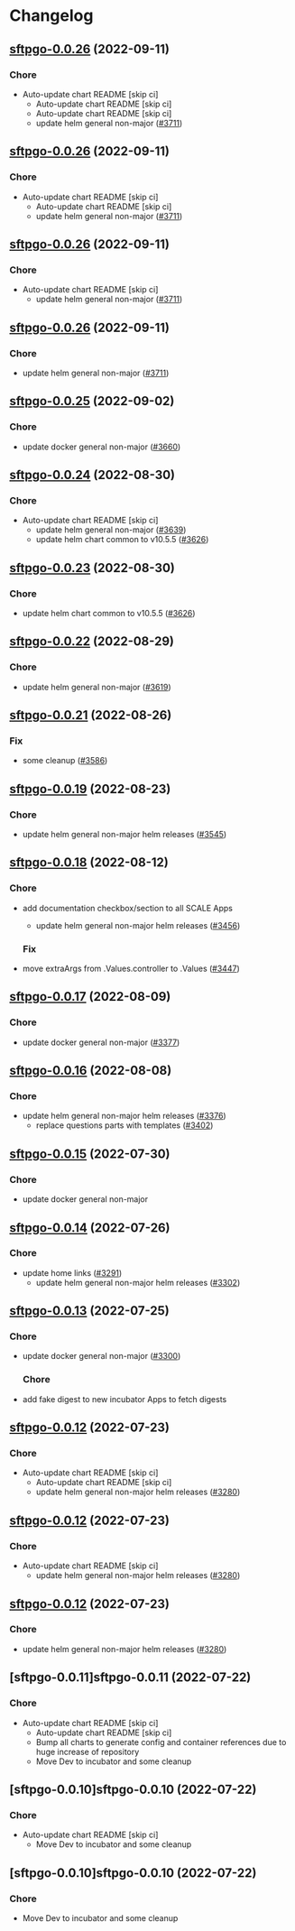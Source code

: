 # Changelog



## [sftpgo-0.0.26](https://github.com/truecharts/charts/compare/sftpgo-0.0.25...sftpgo-0.0.26) (2022-09-11)

### Chore

- Auto-update chart README [skip ci]
  - Auto-update chart README [skip ci]
  - Auto-update chart README [skip ci]
  - update helm general non-major ([#3711](https://github.com/truecharts/charts/issues/3711))




## [sftpgo-0.0.26](https://github.com/truecharts/charts/compare/sftpgo-0.0.25...sftpgo-0.0.26) (2022-09-11)

### Chore

- Auto-update chart README [skip ci]
  - Auto-update chart README [skip ci]
  - update helm general non-major ([#3711](https://github.com/truecharts/charts/issues/3711))




## [sftpgo-0.0.26](https://github.com/truecharts/charts/compare/sftpgo-0.0.25...sftpgo-0.0.26) (2022-09-11)

### Chore

- Auto-update chart README [skip ci]
  - update helm general non-major ([#3711](https://github.com/truecharts/charts/issues/3711))




## [sftpgo-0.0.26](https://github.com/truecharts/charts/compare/sftpgo-0.0.25...sftpgo-0.0.26) (2022-09-11)

### Chore

- update helm general non-major ([#3711](https://github.com/truecharts/charts/issues/3711))




## [sftpgo-0.0.25](https://github.com/truecharts/charts/compare/sftpgo-0.0.24...sftpgo-0.0.25) (2022-09-02)

### Chore

- update docker general non-major ([#3660](https://github.com/truecharts/charts/issues/3660))




## [sftpgo-0.0.24](https://github.com/truecharts/charts/compare/sftpgo-0.0.22...sftpgo-0.0.24) (2022-08-30)

### Chore

- Auto-update chart README [skip ci]
  - update helm general non-major ([#3639](https://github.com/truecharts/charts/issues/3639))
  - update helm chart common to v10.5.5 ([#3626](https://github.com/truecharts/charts/issues/3626))




## [sftpgo-0.0.23](https://github.com/truecharts/charts/compare/sftpgo-0.0.22...sftpgo-0.0.23) (2022-08-30)

### Chore

- update helm chart common to v10.5.5 ([#3626](https://github.com/truecharts/charts/issues/3626))




## [sftpgo-0.0.22](https://github.com/truecharts/charts/compare/sftpgo-0.0.21...sftpgo-0.0.22) (2022-08-29)

### Chore

- update helm general non-major ([#3619](https://github.com/truecharts/charts/issues/3619))




## [sftpgo-0.0.21](https://github.com/truecharts/charts/compare/sftpgo-0.0.19...sftpgo-0.0.21) (2022-08-26)

### Fix

- some cleanup ([#3586](https://github.com/truecharts/charts/issues/3586))




## [sftpgo-0.0.19](https://github.com/truecharts/charts/compare/sftpgo-0.0.18...sftpgo-0.0.19) (2022-08-23)

### Chore

- update helm general non-major helm releases ([#3545](https://github.com/truecharts/charts/issues/3545))




## [sftpgo-0.0.18](https://github.com/truecharts/charts/compare/sftpgo-0.0.17...sftpgo-0.0.18) (2022-08-12)

### Chore

- add documentation checkbox/section to all SCALE Apps
  - update helm general non-major helm releases ([#3456](https://github.com/truecharts/charts/issues/3456))

  ### Fix

- move extraArgs from .Values.controller to .Values ([#3447](https://github.com/truecharts/charts/issues/3447))




## [sftpgo-0.0.17](https://github.com/truecharts/charts/compare/sftpgo-0.0.16...sftpgo-0.0.17) (2022-08-09)

### Chore

- update docker general non-major ([#3377](https://github.com/truecharts/charts/issues/3377))




## [sftpgo-0.0.16](https://github.com/truecharts/charts/compare/sftpgo-0.0.15...sftpgo-0.0.16) (2022-08-08)

### Chore

- update helm general non-major helm releases ([#3376](https://github.com/truecharts/charts/issues/3376))
  - replace questions parts with templates ([#3402](https://github.com/truecharts/charts/issues/3402))




## [sftpgo-0.0.15](https://github.com/truecharts/apps/compare/sftpgo-0.0.14...sftpgo-0.0.15) (2022-07-30)

### Chore

- update docker general non-major




## [sftpgo-0.0.14](https://github.com/truecharts/apps/compare/sftpgo-0.0.13...sftpgo-0.0.14) (2022-07-26)

### Chore

- update home links ([#3291](https://github.com/truecharts/apps/issues/3291))
  - update helm general non-major helm releases ([#3302](https://github.com/truecharts/apps/issues/3302))




## [sftpgo-0.0.13](https://github.com/truecharts/apps/compare/sftpgo-0.0.12...sftpgo-0.0.13) (2022-07-25)

### Chore

- update docker general non-major ([#3300](https://github.com/truecharts/apps/issues/3300))

  ### Chore

- add fake digest to new incubator Apps to fetch digests




## [sftpgo-0.0.12](https://github.com/truecharts/apps/compare/sftpgo-0.0.11...sftpgo-0.0.12) (2022-07-23)

### Chore

- Auto-update chart README [skip ci]
  - Auto-update chart README [skip ci]
  - update helm general non-major helm releases ([#3280](https://github.com/truecharts/apps/issues/3280))




## [sftpgo-0.0.12](https://github.com/truecharts/apps/compare/sftpgo-0.0.11...sftpgo-0.0.12) (2022-07-23)

### Chore

- Auto-update chart README [skip ci]
  - update helm general non-major helm releases ([#3280](https://github.com/truecharts/apps/issues/3280))




## [sftpgo-0.0.12](https://github.com/truecharts/apps/compare/sftpgo-0.0.11...sftpgo-0.0.12) (2022-07-23)

### Chore

- update helm general non-major helm releases ([#3280](https://github.com/truecharts/apps/issues/3280))




## [sftpgo-0.0.11]sftpgo-0.0.11 (2022-07-22)

### Chore

- Auto-update chart README [skip ci]
  - Auto-update chart README [skip ci]
  - Bump all charts to generate config and container references due to huge increase of repository
  - Move Dev to incubator and some cleanup




## [sftpgo-0.0.10]sftpgo-0.0.10 (2022-07-22)

### Chore

- Auto-update chart README [skip ci]
  - Move Dev to incubator and some cleanup




## [sftpgo-0.0.10]sftpgo-0.0.10 (2022-07-22)

### Chore

- Move Dev to incubator and some cleanup
